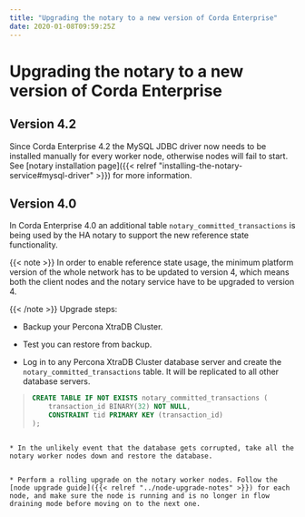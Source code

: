 ```yaml
---
title: "Upgrading the notary to a new version of Corda Enterprise"
date: 2020-01-08T09:59:25Z
---
```



# Upgrading the notary to a new version of Corda Enterprise

## Version 4.2
Since Corda Enterprise 4.2 the MySQL JDBC driver now needs to be installed manually for every worker node, otherwise nodes will fail to start.
                See [notary installation page]({{< relref "installing-the-notary-service#mysql-driver" >}}) for more information.


## Version 4.0
In Corda Enterprise 4.0 an additional table `notary_committed_transactions` is being used by the HA notary to support the new reference state functionality.


{{< note >}}
In order to enable reference state usage, the minimum platform version of the whole network has to be updated to version 4, which means
                    both the client nodes and the notary service have to be upgraded to version 4.


{{< /note >}}
Upgrade steps:


* Backup your Percona XtraDB Cluster.


* Test you can restore from backup.


* Log in to any Percona XtraDB Cluster database server and create the `notary_committed_transactions` table. It will be replicated to all other database servers.

> 
> ```sql
> CREATE TABLE IF NOT EXISTS notary_committed_transactions (
>     transaction_id BINARY(32) NOT NULL,
>     CONSTRAINT tid PRIMARY KEY (transaction_id)
> );
```

* In the unlikely event that the database gets corrupted, take all the notary worker nodes down and restore the database.


* Perform a rolling upgrade on the notary worker nodes. Follow the [node upgrade guide]({{< relref "../node-upgrade-notes" >}}) for each node, and make sure the node is running and is no longer in flow draining mode before moving on to the next one.



